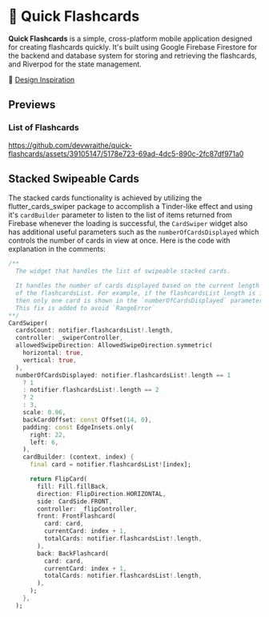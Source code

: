 # 📑 Quick Flashcards
**Quick Flashcards** is a simple, cross-platform mobile application designed for creating flashcards quickly. It's built using Google Firebase Firestore for the backend and database system for storing and retrieving the flashcards, and Riverpod for the state management.

🎨 [Design Inspiration](https://dribbble.com/shots/8258284-Flashcards-x-Tinder)

## Previews
### List of Flashcards
https://github.com/devwraithe/quick-flashcards/assets/39105147/5178e723-69ad-4dc5-890c-2fc87df971a0

## Stacked Swipeable Cards
The stacked cards functionality is achieved by utilizing the flutter_cards_swiper package to accomplish a Tinder-like effect and using it's `cardBuilder` parameter to listen to the list of items returned from Firebase whenever the loading is successful, the `CardSwiper` widget also has additional useful parameters such as the `numberOfCardsDisplayed` which controls the number of cards in view at once. Here is the code with explanation in the comments:
```dart
/**
  The widget that handles the list of swipeable stacked cards.

  It handles the number of cards displayed based on the current length
  of the flashcardsList. For example, if the flashcardsList length is 1
  then only one card is shown in the `numberOfCardsDisplayed` parameter.
  This fix is added to avoid `RangeError`
**/
CardSwiper(
  cardsCount: notifier.flashcardsList!.length,
  controller: _swiperController,
  allowedSwipeDirection: AllowedSwipeDirection.symmetric(
    horizontal: true,
    vertical: true,
  ),
  numberOfCardsDisplayed: notifier.flashcardsList!.length == 1
    ? 1
    : notifier.flashcardsList!.length == 2
    ? 2
    : 3,
    scale: 0.96,
    backCardOffset: const Offset(14, 0),
    padding: const EdgeInsets.only(
      right: 22,
      left: 6,
    ),
    cardBuilder: (context, index) {
      final card = notifier.flashcardsList![index];

      return FlipCard(
        fill: Fill.fillBack,
        direction: FlipDirection.HORIZONTAL,
        side: CardSide.FRONT,
        controller: _flipController,
        front: FrontFlashcard(
          card: card,
          currentCard: index + 1,
          totalCards: notifier.flashcardsList!.length,
        ),
        back: BackFlashcard(
          card: card,
          currentCard: index + 1,
          totalCards: notifier.flashcardsList!.length,
        ),
      );
    },
  );
```

